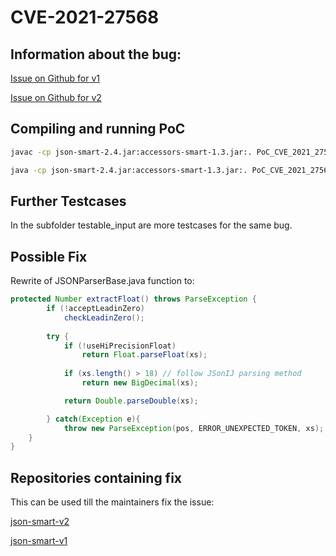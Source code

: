 # CVE-2021-27568

## Information about the bug:

[Issue on Github for v1](https://github.com/netplex/json-smart-v1/issues/7)

[Issue on Github for v2](https://github.com/netplex/json-smart-v2/issues/60)

## Compiling and running PoC

```bash
javac -cp json-smart-2.4.jar:accessors-smart-1.3.jar:. PoC_CVE_2021_27568.java

java -cp json-smart-2.4.jar:accessors-smart-1.3.jar:. PoC_CVE_2021_27568
```
## Further Testcases

In the subfolder testable_input are more testcases for the same bug.

## Possible Fix

Rewrite of JSONParserBase.java function to:

```java
protected Number extractFloat() throws ParseException {
		if (!acceptLeadinZero)
		    checkLeadinZero();
		
		try {		
		    if (!useHiPrecisionFloat)
				return Float.parseFloat(xs);
				
		    if (xs.length() > 18) // follow JSonIJ parsing method
				return new BigDecimal(xs);

			return Double.parseDouble(xs); 	 

		} catch(Exception e){
			throw new ParseException(pos, ERROR_UNEXPECTED_TOKEN, xs);	
    } 
}
```

## Repositories containing fix
This can be used till the maintainers fix the issue:

[json-smart-v2](https://github.com/GanbaruTobi/json-smart-v2)

[json-smart-v1](https://github.com/GanbaruTobi/json-smart-v1)
